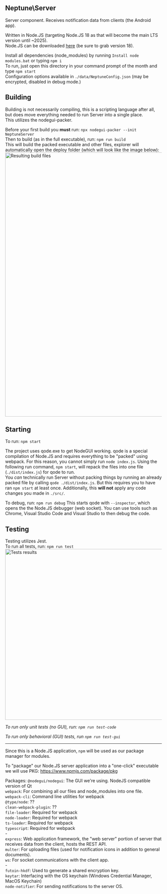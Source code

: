 ## Neptune\Server


Server component. Receives notification data from clients (the Android app).

Written in Node.JS (targeting Node.JS 18 as that will become the main LTS version until \~2025).\
Node.JS can be downloaded [here](https://nodejs.org/en/download/current/) (be sure to grab version 18).


Install all dependencies (node_modules) by running `Install node modules.bat` or typing `npm i`\
To run, just open this directory in your command prompt of the month and type `npm start`\
Configuration options available in `./data/NeptuneConfig.json` (may be encrypted, disabled in debug mode.)


## Building
Building is not necessarily compiling, this is a scripting language after all, but does move everything needed to run Server into a single place.\
This utilizes the nodegui-packer.

Before your first build you **must** run: `npx nodegui-packer --init NeptuneServer`\
Then to build (as in the full executable), run: `npm run build`\
This will build the packed executable and other files, explorer will automatically open the deploy folder (which will look like the image below):
<img src="https://user-images.githubusercontent.com/55852895/215352720-9e2eceec-5175-415a-acca-b11022312798.png" alt="Resulting build files" width="850px" />




## Starting
To run: `npm start`

The project uses qode.exe to get NodeGUI working. qode is a special compilation of Node.JS and requires everything to be "packed" using webpack. For this reason, you cannot simply run `node index.js`. Using the following run command, `npm start`, will repack the files into one file (`./dist/index.js`) for qode to run.\
You _can_ technically run Server without packing things by running an already packed file by calling `qode ./dist/index.js`. But this requires you to have ran `npm start` at least once. Additionally, this **will not** apply any code changes you made in `./src/`.


To debug, run: `npm run debug`
This starts qode with `--inspector`, which opens the the Node.JS debugger (web socket). You can use tools such as Chrome, Visual Studio Code and Visual Studio to then debug the code.


## Testing
Testing utilizes Jest.\
To run all tests, run: `npm run test`\
<img src="https://user-images.githubusercontent.com/55852895/215353063-f863a5b7-42f2-4844-a7bc-511fe26d02b2.png" alt="Tests results" width="550px" />


_To run only unit tests (no GUI), run: `npm run test-code`_

_To run only behavioral (GUI) tests, run `npm run test-gui`_

---


Since this is a Node.JS application, `npm` will be used as our package manager for modules.

To "package" our Node.JS server application into a "one-click" executable we will use PKG: https://www.npmjs.com/package/pkg

Packages:
    `@nodegui/nodegui`: The GUI we're using. NodeJS compatible version of Qt\
    `webpack`: For combining all our files and node_modules into one file.\
    `webpack-cli`: Command line utilities for webpack\
    `@type/node`: ??\
    `clean-webpack-plugin`: ??\
    `file-loader`: Required for webpack\
    `node-loader`: Required for webpack\
    `ts-loader`: Required for webpack\
    `typescript`: Required for webpack\
    -\
    `express`: Web application framework, the "web server" portion of server that receives data from the client, hosts the REST API.\
    `multer`: For uploading files (used for notification icons in addition to general documents).\
    `ws`: For socket communications with the client app.\
    -\
    `futoin-hkdf`: Used to generate a shared encryption key.\
    `keytar`: Interfacing with the OS keychain (Windows Credential Manager, MacOS Keychain)\
    `node-notifier`: For sending notifications to the server OS.